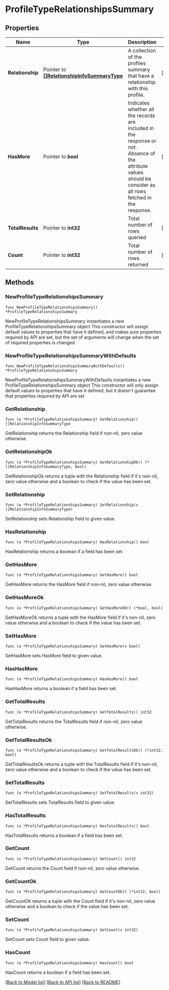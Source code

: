 # ProfileTypeRelationshipsSummary

## Properties

Name | Type | Description | Notes
------------ | ------------- | ------------- | -------------
**Relationship** | Pointer to [**[]RelationshipInfoSummaryType**](RelationshipInfoSummaryType.md) | A collection of the profiles summary that have a relationship with this profile. | [optional] 
**HasMore** | Pointer to **bool** | Indicates whether all the records are included in the response or not. Absence of the attribute values should be consider as all rows fetched in the response. | [optional] 
**TotalResults** | Pointer to **int32** | Total number of rows queried | [optional] 
**Count** | Pointer to **int32** | Total number of rows returned | [optional] 

## Methods

### NewProfileTypeRelationshipsSummary

`func NewProfileTypeRelationshipsSummary() *ProfileTypeRelationshipsSummary`

NewProfileTypeRelationshipsSummary instantiates a new ProfileTypeRelationshipsSummary object
This constructor will assign default values to properties that have it defined,
and makes sure properties required by API are set, but the set of arguments
will change when the set of required properties is changed

### NewProfileTypeRelationshipsSummaryWithDefaults

`func NewProfileTypeRelationshipsSummaryWithDefaults() *ProfileTypeRelationshipsSummary`

NewProfileTypeRelationshipsSummaryWithDefaults instantiates a new ProfileTypeRelationshipsSummary object
This constructor will only assign default values to properties that have it defined,
but it doesn't guarantee that properties required by API are set

### GetRelationship

`func (o *ProfileTypeRelationshipsSummary) GetRelationship() []RelationshipInfoSummaryType`

GetRelationship returns the Relationship field if non-nil, zero value otherwise.

### GetRelationshipOk

`func (o *ProfileTypeRelationshipsSummary) GetRelationshipOk() (*[]RelationshipInfoSummaryType, bool)`

GetRelationshipOk returns a tuple with the Relationship field if it's non-nil, zero value otherwise
and a boolean to check if the value has been set.

### SetRelationship

`func (o *ProfileTypeRelationshipsSummary) SetRelationship(v []RelationshipInfoSummaryType)`

SetRelationship sets Relationship field to given value.

### HasRelationship

`func (o *ProfileTypeRelationshipsSummary) HasRelationship() bool`

HasRelationship returns a boolean if a field has been set.

### GetHasMore

`func (o *ProfileTypeRelationshipsSummary) GetHasMore() bool`

GetHasMore returns the HasMore field if non-nil, zero value otherwise.

### GetHasMoreOk

`func (o *ProfileTypeRelationshipsSummary) GetHasMoreOk() (*bool, bool)`

GetHasMoreOk returns a tuple with the HasMore field if it's non-nil, zero value otherwise
and a boolean to check if the value has been set.

### SetHasMore

`func (o *ProfileTypeRelationshipsSummary) SetHasMore(v bool)`

SetHasMore sets HasMore field to given value.

### HasHasMore

`func (o *ProfileTypeRelationshipsSummary) HasHasMore() bool`

HasHasMore returns a boolean if a field has been set.

### GetTotalResults

`func (o *ProfileTypeRelationshipsSummary) GetTotalResults() int32`

GetTotalResults returns the TotalResults field if non-nil, zero value otherwise.

### GetTotalResultsOk

`func (o *ProfileTypeRelationshipsSummary) GetTotalResultsOk() (*int32, bool)`

GetTotalResultsOk returns a tuple with the TotalResults field if it's non-nil, zero value otherwise
and a boolean to check if the value has been set.

### SetTotalResults

`func (o *ProfileTypeRelationshipsSummary) SetTotalResults(v int32)`

SetTotalResults sets TotalResults field to given value.

### HasTotalResults

`func (o *ProfileTypeRelationshipsSummary) HasTotalResults() bool`

HasTotalResults returns a boolean if a field has been set.

### GetCount

`func (o *ProfileTypeRelationshipsSummary) GetCount() int32`

GetCount returns the Count field if non-nil, zero value otherwise.

### GetCountOk

`func (o *ProfileTypeRelationshipsSummary) GetCountOk() (*int32, bool)`

GetCountOk returns a tuple with the Count field if it's non-nil, zero value otherwise
and a boolean to check if the value has been set.

### SetCount

`func (o *ProfileTypeRelationshipsSummary) SetCount(v int32)`

SetCount sets Count field to given value.

### HasCount

`func (o *ProfileTypeRelationshipsSummary) HasCount() bool`

HasCount returns a boolean if a field has been set.


[[Back to Model list]](../README.md#documentation-for-models) [[Back to API list]](../README.md#documentation-for-api-endpoints) [[Back to README]](../README.md)


